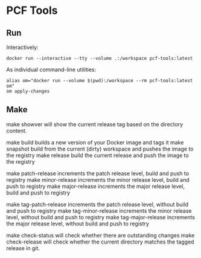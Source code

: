 # PCF Tools

## Run

Interactively:

```shell
docker run --interactive --tty --volume .:/workspace pcf-tools:latest
```

As individual command-line utilities:

```shell
alias om="docker run --volume $(pwd):/workspace --rm pcf-tools:latest om"
om apply-changes
```

## Make

make showver		will show the current release tag based on the directory content.

make build		builds a new version of your Docker image and tags it
make snapshot		build from the current (dirty) workspace and pushes the image to the registry
make release		build the current release and push the image to the registry

make patch-release	increments the patch release level, build and push to registry
make minor-release	increments the minor release level, build and push to registry
make major-release	increments the major release level, build and push to registry

make tag-patch-release	increments the patch release level, without build and push to registry
make tag-minor-release	increments the minor release level, without build and push to registry
make tag-major-release	increments the major release level, without build and push to registry

make check-status	will check whether there are outstanding changes
make check-release	will check whether the current directory matches the tagged release in git.
